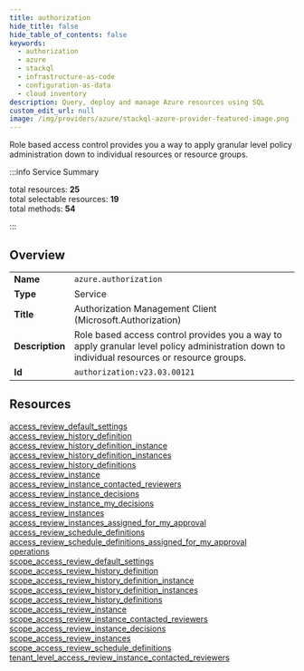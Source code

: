 ```yaml
---
title: authorization
hide_title: false
hide_table_of_contents: false
keywords:
  - authorization
  - azure
  - stackql
  - infrastructure-as-code
  - configuration-as-data
  - cloud inventory
description: Query, deploy and manage Azure resources using SQL
custom_edit_url: null
image: /img/providers/azure/stackql-azure-provider-featured-image.png
---
```

Role based access control provides you a way to apply granular level policy administration down to individual resources or resource groups.  
    
:::info Service Summary

<div class="row">
<div class="providerDocColumn">
<span>total resources:&nbsp;<b>25</b></span><br />
<span>total selectable resources:&nbsp;<b>19</b></span><br />
<span>total methods:&nbsp;<b>54</b></span><br />
</div>
</div>

:::

## Overview
<table><tbody>
<tr><td><b>Name</b></td><td><code>azure.authorization</code></td></tr>
<tr><td><b>Type</b></td><td>Service</td></tr>
<tr><td><b>Title</b></td><td>Authorization Management Client (Microsoft.Authorization)</td></tr>
<tr><td><b>Description</b></td><td>Role based access control provides you a way to apply granular level policy administration down to individual resources or resource groups.</td></tr>
<tr><td><b>Id</b></td><td><code>authorization:v23.03.00121</code></td></tr>
</tbody></table>

## Resources
<div class="row">
<div class="providerDocColumn">
<a href="/providers/azure/authorization/access_review_default_settings/">access_review_default_settings</a><br />
<a href="/providers/azure/authorization/access_review_history_definition/">access_review_history_definition</a><br />
<a href="/providers/azure/authorization/access_review_history_definition_instance/">access_review_history_definition_instance</a><br />
<a href="/providers/azure/authorization/access_review_history_definition_instances/">access_review_history_definition_instances</a><br />
<a href="/providers/azure/authorization/access_review_history_definitions/">access_review_history_definitions</a><br />
<a href="/providers/azure/authorization/access_review_instance/">access_review_instance</a><br />
<a href="/providers/azure/authorization/access_review_instance_contacted_reviewers/">access_review_instance_contacted_reviewers</a><br />
<a href="/providers/azure/authorization/access_review_instance_decisions/">access_review_instance_decisions</a><br />
<a href="/providers/azure/authorization/access_review_instance_my_decisions/">access_review_instance_my_decisions</a><br />
<a href="/providers/azure/authorization/access_review_instances/">access_review_instances</a><br />
<a href="/providers/azure/authorization/access_review_instances_assigned_for_my_approval/">access_review_instances_assigned_for_my_approval</a><br />
<a href="/providers/azure/authorization/access_review_schedule_definitions/">access_review_schedule_definitions</a><br />
<a href="/providers/azure/authorization/access_review_schedule_definitions_assigned_for_my_approval/">access_review_schedule_definitions_assigned_for_my_approval</a><br />
</div>
<div class="providerDocColumn">
<a href="/providers/azure/authorization/operations/">operations</a><br />
<a href="/providers/azure/authorization/scope_access_review_default_settings/">scope_access_review_default_settings</a><br />
<a href="/providers/azure/authorization/scope_access_review_history_definition/">scope_access_review_history_definition</a><br />
<a href="/providers/azure/authorization/scope_access_review_history_definition_instance/">scope_access_review_history_definition_instance</a><br />
<a href="/providers/azure/authorization/scope_access_review_history_definition_instances/">scope_access_review_history_definition_instances</a><br />
<a href="/providers/azure/authorization/scope_access_review_history_definitions/">scope_access_review_history_definitions</a><br />
<a href="/providers/azure/authorization/scope_access_review_instance/">scope_access_review_instance</a><br />
<a href="/providers/azure/authorization/scope_access_review_instance_contacted_reviewers/">scope_access_review_instance_contacted_reviewers</a><br />
<a href="/providers/azure/authorization/scope_access_review_instance_decisions/">scope_access_review_instance_decisions</a><br />
<a href="/providers/azure/authorization/scope_access_review_instances/">scope_access_review_instances</a><br />
<a href="/providers/azure/authorization/scope_access_review_schedule_definitions/">scope_access_review_schedule_definitions</a><br />
<a href="/providers/azure/authorization/tenant_level_access_review_instance_contacted_reviewers/">tenant_level_access_review_instance_contacted_reviewers</a><br />
</div>
</div>
